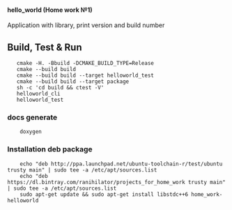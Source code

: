 #### hello_world (Home work №1)
Application with library, print version and build number

## Build, Test & Run
```shell
   cmake -H. -Bbuild -DCMAKE_BUILD_TYPE=Release
   cmake --build build
   cmake --build build --target helloworld_test
   cmake --build build --target package
   sh -c 'cd build && ctest -V'
   helloworld_cli
   helloworld_test
```

### docs generate
```shell
    doxygen
```

### Installation deb package
```shell
    echo "deb http://ppa.launchpad.net/ubuntu-toolchain-r/test/ubuntu trusty main" | sudo tee -a /etc/apt/sources.list
    echo "deb https://dl.bintray.com/ranihilator/projects_for_home_work trusty main" | sudo tee -a /etc/apt/sources.list
    sudo apt-get update && sudo apt-get install libstdc++6 home_work-helloworld
```
